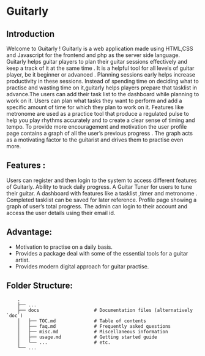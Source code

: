 # Guitarly
## Introduction

Welcome to Guitarly ! Guitarly is a web application made using HTML,CSS and Javascript for the frontend and php as the server side language. Guitarly helps guitar players to plan their guitar sessions effectively and keep a track of it at the same time . It is  a helpful tool for all levels of guitar player, be it beginner or advanced . Planning sessions early helps increase productivity in these sessions. Instead of spending time on deciding what to practise and wasting time on it,guitarly helps players prepare that tasklist in advance.The users can add their task list to the dashboard while planning to work on it. Users can plan what tasks they want to perform and add a specific amount of time for which they plan to work on it. Features like metronome are used as a practice tool that produce a regulated pulse to help you play rhythms accurately and  to create a clear sense of timing and tempo. To provide more encouragement and motivation the user profile page contains a graph of all the user’s previous progress . The graph acts as a motivating factor to the guitarist and drives them to practise even more.
## Features :

Users can register and then login to the system to access different features of Guitarly.
Ability to track daily progress.
A Guitar  Tuner for users to tune their guitar.
A dashboard with features like a tasklist ,timer and metronome . Completed tasklist can be saved for later reference.
Profile page showing a graph of user’s  total progress.
The admin can login to their account and access the user details using their email id.

## Advantage:
- Motivation to practise on a daily basis.
- Provides a package deal with some of the essential tools for a guitar artist.
- Provides modern digital approach for guitar practise.

## Folder Structure:
```
    .
    ├── ...
    ├── docs                    # Documentation files (alternatively `doc`)
    │   ├── TOC.md              # Table of contents
    │   ├── faq.md              # Frequently asked questions
    │   ├── misc.md             # Miscellaneous information
    │   ├── usage.md            # Getting started guide
    │   └── ...                 # etc.
    └── ...
```

